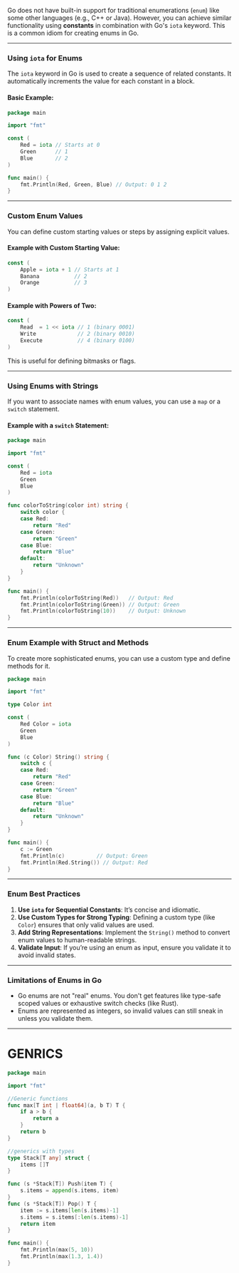 Go does not have built-in support for traditional enumerations (`enum`) like some other languages (e.g., C++ or Java). However, you can achieve similar functionality using **constants** in combination with Go's `iota` keyword. This is a common idiom for creating enums in Go.

---

### Using `iota` for Enums

The `iota` keyword in Go is used to create a sequence of related constants. It automatically increments the value for each constant in a block.

#### Basic Example:

```go
package main

import "fmt"

const (
    Red = iota // Starts at 0
    Green      // 1
    Blue       // 2
)

func main() {
    fmt.Println(Red, Green, Blue) // Output: 0 1 2
}
```

---

### Custom Enum Values

You can define custom starting values or steps by assigning explicit values.

#### Example with Custom Starting Value:

```go
const (
    Apple = iota + 1 // Starts at 1
    Banana           // 2
    Orange           // 3
)
```

#### Example with Powers of Two:

```go
const (
    Read  = 1 << iota // 1 (binary 0001)
    Write             // 2 (binary 0010)
    Execute           // 4 (binary 0100)
)
```

This is useful for defining bitmasks or flags.

---

### Using Enums with Strings

If you want to associate names with enum values, you can use a `map` or a `switch` statement.

#### Example with a `switch` Statement:

```go
package main

import "fmt"

const (
    Red = iota
    Green
    Blue
)

func colorToString(color int) string {
    switch color {
    case Red:
        return "Red"
    case Green:
        return "Green"
    case Blue:
        return "Blue"
    default:
        return "Unknown"
    }
}

func main() {
    fmt.Println(colorToString(Red))   // Output: Red
    fmt.Println(colorToString(Green)) // Output: Green
    fmt.Println(colorToString(10))    // Output: Unknown
}
```

---

### Enum Example with Struct and Methods

To create more sophisticated enums, you can use a custom type and define methods for it.

```go
package main

import "fmt"

type Color int

const (
    Red Color = iota
    Green
    Blue
)

func (c Color) String() string {
    switch c {
    case Red:
        return "Red"
    case Green:
        return "Green"
    case Blue:
        return "Blue"
    default:
        return "Unknown"
    }
}

func main() {
    c := Green
    fmt.Println(c)          // Output: Green
    fmt.Println(Red.String()) // Output: Red
}
```

---

### Enum Best Practices

1. **Use `iota` for Sequential Constants**: It’s concise and idiomatic.
2. **Use Custom Types for Strong Typing**: Defining a custom type (like `Color`) ensures that only valid values are used.
3. **Add String Representations**: Implement the `String()` method to convert enum values to human-readable strings.
4. **Validate Input**: If you’re using an enum as input, ensure you validate it to avoid invalid states.

---

### Limitations of Enums in Go

- Go enums are not "real" enums. You don't get features like type-safe scoped values or exhaustive switch checks (like Rust).
- Enums are represented as integers, so invalid values can still sneak in unless you validate them.

---

# GENRICS
```go 
package main

import "fmt"

//Generic functions
func max[T int | float64](a, b T) T {
	if a > b {
		return a
	}
	return b
}

//generics with types
type Stack[T any] struct {
	items []T
}

func (s *Stack[T]) Push(item T) {
	s.items = append(s.items, item)
}
func (s *Stack[T]) Pop() T {
	item := s.items[len(s.items)-1]
	s.items = s.items[:len(s.items)-1]
	return item
}

func main() {
	fmt.Println(max(5, 10))
	fmt.Println(max(1.3, 1.4))
}

```